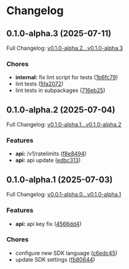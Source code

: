 # Changelog

## 0.1.0-alpha.3 (2025-07-11)

Full Changelog: [v0.1.0-alpha.2...v0.1.0-alpha.3](https://github.com/The-Swarm-Corporation/swarms-client-go/compare/v0.1.0-alpha.2...v0.1.0-alpha.3)

### Chores

* **internal:** fix lint script for tests ([1b6fc79](https://github.com/The-Swarm-Corporation/swarms-client-go/commit/1b6fc79b968863a977598be57aeae5055b13ade7))
* lint tests ([5fa2072](https://github.com/The-Swarm-Corporation/swarms-client-go/commit/5fa207261ad9b382465bdc4dae6f421d614b5ba4))
* lint tests in subpackages ([716eb25](https://github.com/The-Swarm-Corporation/swarms-client-go/commit/716eb254021a48a14b12a2ecf942c2fe16ca7821))

## 0.1.0-alpha.2 (2025-07-04)

Full Changelog: [v0.1.0-alpha.1...v0.1.0-alpha.2](https://github.com/The-Swarm-Corporation/swarms-client-go/compare/v0.1.0-alpha.1...v0.1.0-alpha.2)

### Features

* **api:** /v1/ratelimits ([f8e8494](https://github.com/The-Swarm-Corporation/swarms-client-go/commit/f8e8494556731e453520b736c0c589d43b2ef323))
* **api:** api update ([edbc313](https://github.com/The-Swarm-Corporation/swarms-client-go/commit/edbc3131ab23e18f7482d92b000da390c3ef7f5d))

## 0.1.0-alpha.1 (2025-07-03)

Full Changelog: [v0.0.1-alpha.0...v0.1.0-alpha.1](https://github.com/The-Swarm-Corporation/swarms-client-go/compare/v0.0.1-alpha.0...v0.1.0-alpha.1)

### Features

* **api:** api key fix ([4566dd4](https://github.com/The-Swarm-Corporation/swarms-client-go/commit/4566dd48915c822fcd492a4090e2f33e06025c01))


### Chores

* configure new SDK language ([c6edc45](https://github.com/The-Swarm-Corporation/swarms-client-go/commit/c6edc456282fd94f85f66144e92281a23ef1cffc))
* update SDK settings ([fb80644](https://github.com/The-Swarm-Corporation/swarms-client-go/commit/fb80644d4c243bd7313f5b862d5159eb39aa5eed))
